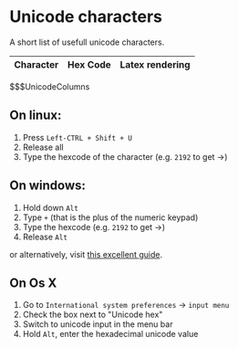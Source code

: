 

Unicode characters
===================

A short list of usefull unicode characters.

Character | Hex Code | Latex rendering
----------|----------|-----------------
$$$UnicodeColumns

On linux:
---------

1. Press `Left-CTRL + Shift + U`
2. Release all
3. Type the hexcode of the character (e.g. `2192` to get →)

On windows:
-----------

1. Hold down `Alt`
2. Type `+` (that is the plus of the numeric keypad)
3. Type the hexcode (e.g. `2192` to get →)
4. Release `Alt`

or alternatively, visit [this excellent guide](https://help.ubuntu.com/community/Installation).

On Os X
--------

1. Go to `International system preferences` → `input menu`
2. Check the box next to "Unicode hex"
3. Switch to unicode input in the menu bar
4. Hold `Alt`, enter the hexadecimal unicode value


